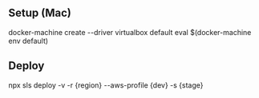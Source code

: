 ## Setup (Mac)
docker-machine create --driver virtualbox default
eval $(docker-machine env default)

## Deploy
npx sls deploy -v -r {region} --aws-profile {dev} -s {stage}

